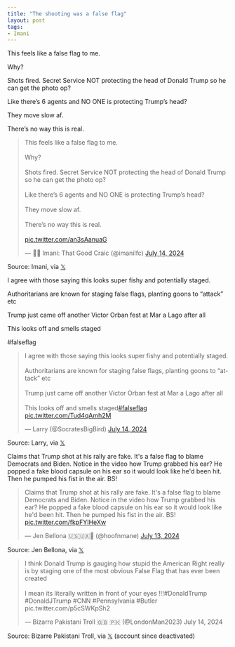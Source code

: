 ```yaml
---
title: "The shooting was a false flag"
layout: post
tags:
- Imani
---
```


This feels like a false flag to me.

Why?

Shots fired. Secret Service NOT protecting the head of Donald Trump so he can get the photo op?

Like there’s 6 agents and NO ONE is protecting Trump’s head?

 They move slow af.

There’s no way this is real.

<blockquote class="twitter-tweet"><p lang="en" dir="ltr">This feels like a false flag to me.<br /><br />Why?<br /><br />Shots fired. Secret Service NOT protecting the head of Donald Trump so he can get the photo op?<br /><br />Like there’s 6 agents and NO ONE is protecting Trump’s head?<br /><br /> They move slow af.<br /><br />There’s no way this is real.<br /><br /> <a href="https://t.co/an3sAanuaG">pic.twitter.com/an3sAanuaG</a></p>&mdash; 🤌🏿 Imani: That Good Craic (@imanilfc) <a href="https://twitter.com/imanilfc/status/1812301630030643322?ref_src=twsrc%5Etfw">July 14, 2024</a></blockquote>

Source: Imani, via [𝕏](https://x.com)

I agree with those saying this looks super fishy and potentially staged.

Authoritarians are known for staging false flags, planting goons to “attack” etc

Trump just came off another Victor Orban fest at Mar a Lago after all

This looks off and  smells staged

#falseflag

<blockquote class="twitter-tweet"><p lang="en" dir="ltr">I agree with those saying this looks super fishy and potentially staged.<br /><br />Authoritarians are known for staging false flags, planting goons to “attack” etc <br /><br />Trump just came off another Victor Orban fest at Mar a Lago after all<br /><br />This looks off and smells staged<a href="https://twitter.com/hashtag/falseflag?src=hash&amp;ref_src=twsrc%5Etfw">#falseflag</a> <a href="https://t.co/Tud4qAmh2M">pic.twitter.com/Tud4qAmh2M</a></p>&mdash; Larry (@SocratesBigBird) <a href="https://twitter.com/SocratesBigBird/status/1812291635319013388?ref_src=twsrc%5Etfw">July 14, 2024</a></blockquote>

Source: Larry, via [𝕏](https://x.com)

Claims that Trump shot at his rally are fake. It's a false flag to blame Democrats and Biden. Notice in the video how Trump grabbed his ear? He popped a fake blood capsule on his ear so it would look like he'd been hit. Then he pumped his fist in the air. BS!

<blockquote class="twitter-tweet"><p lang="en" dir="ltr">Claims that Trump shot at his rally are fake. It&#39;s a false flag to blame Democrats and Biden. Notice in the video how Trump grabbed his ear? He popped a fake blood capsule on his ear so it would look like he&#39;d been hit. Then he pumped his fist in the air. BS! <a href="https://t.co/fkpFYIHeXw">pic.twitter.com/fkpFYIHeXw</a></p>&mdash; Jen Bellona 🇺🇸🇺🇦🌊 (@hoofnmane) <a href="https://twitter.com/hoofnmane/status/1812255679744245985?ref_src=twsrc%5Etfw">July 13, 2024</a></blockquote>

Source: Jen Bellona, via [𝕏](https://x.com)

<blockquote class="twitter-tweet"><p lang="en" dir="ltr">I think Donald Trump is gauging how stupid the American Right really is by staging one of the most obvious False Flag that has ever been created<br /><br />I mean its literally written in front of your eyes !!!#DonaldTrump #DonaldJTrump #CNN #Pennsylvania #Butler pic.twitter.com/p5cSWKpSh2</p>&mdash; Bizarre Pakistani Troll 🇬🇧 🇵🇰 (@LondonMan2023) July 14, 2024</blockquote> <script async src="https://platform.twitter.com/widgets.js" charset="utf-8"></script>

Source: Bizarre Pakistani Troll, via [𝕏](https://x.com) (account since deactivated)
